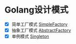 # Golang设计模式
- [x] 简单工厂模式 [SimpleFactory](SimpleFactory/README.md)  
- [x] 抽象工厂模式 [AbstractFactory](AbstractFactory/README.md)  
- [x] 单例模式 [Singleton](Singleton/README.md)